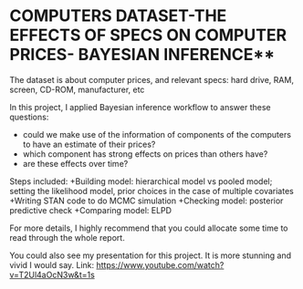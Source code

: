 # COMPUTERS DATASET-THE EFFECTS OF SPECS ON COMPUTER PRICES- BAYESIAN INFERENCE**

The dataset is about computer prices, and relevant specs: hard drive, RAM, screen, CD-ROM, manufacturer, etc

In this project, I applied Bayesian inference workflow to answer these questions:
+ could we make use of the information of components of the computers to have an estimate of their prices?
+ which component has strong effects on prices than others have?
+ are these effects over time?


Steps included: 
+Building model: hierarchical model vs pooled model; setting the likelihood model,  prior choices in the case of multiple covariates
+Writing STAN code to do MCMC simulation
+Checking model: posterior predictive check
+Comparing model: ELPD

For more details, I highly recommend that you could allocate some time to read through the whole report.

You could also see my presentation for this project. It is more stunning and vivid I would say. 
Link: https://www.youtube.com/watch?v=T2Ul4aOcN3w&t=1s

 

